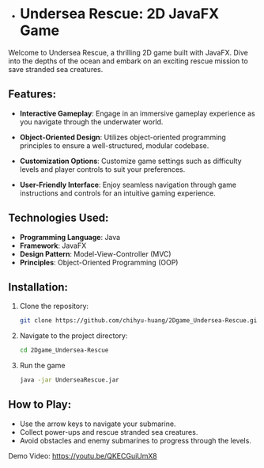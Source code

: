 
- # Undersea Rescue: 2D JavaFX Game

Welcome to Undersea Rescue, a thrilling 2D game built with JavaFX. Dive into the depths of the ocean and embark on an exciting rescue mission to save stranded sea creatures.

## Features:

- **Interactive Gameplay**: Engage in an immersive gameplay experience as you navigate through the underwater world.
  
- **Object-Oriented Design**: Utilizes object-oriented programming principles to ensure a well-structured, modular codebase.
  
- **Customization Options**: Customize game settings such as difficulty levels and player controls to suit your preferences.
  
- **User-Friendly Interface**: Enjoy seamless navigation through game instructions and controls for an intuitive gaming experience.

## Technologies Used:

- **Programming Language**: Java
- **Framework**: JavaFX
- **Design Pattern**: Model-View-Controller (MVC)
- **Principles**: Object-Oriented Programming (OOP)

## Installation:

1. Clone the repository:
   ```bash
   git clone https://github.com/chihyu-huang/2Dgame_Undersea-Rescue.git
2. Navigate to the project directory:
   ```bash
   cd 2Dgame_Undersea-Rescue

4. Run the game
   ```bash
   java -jar UnderseaRescue.jar


## How to Play:
- Use the arrow keys to navigate your submarine.
- Collect power-ups and rescue stranded sea creatures.
- Avoid obstacles and enemy submarines to progress through the levels.


Demo Video: https://youtu.be/QKECGuiUmX8

